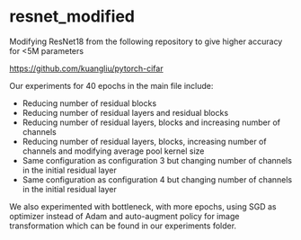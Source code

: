 # resnet_modified
Modifying ResNet18 from the following repository to give higher accuracy for &lt;5M parameters

https://github.com/kuangliu/pytorch-cifar

Our experiments for 40 epochs in the main file include:

- Reducing number of residual blocks
- Reducing number of residual layers and residual blocks
- Reducing number of residual layers, blocks and increasing number of channels
- Reducing number of residual layers, blocks, increasing number of channels and modifying average pool kernel size 
- Same configuration as configuration 3 but changing number of channels in the initial residual layer
- Same configuration as configuration 4 but changing number of channels in the initial residual layer

We also experimented with bottleneck, with more epochs, using SGD as optimizer instead of Adam and auto-augment policy for image transformation which can be found in our experiments folder. 
